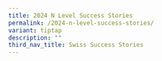 ```yaml
---
title: 2024 N Level Success Stories
permalink: /2024-n-level-success-stories/
variant: tiptap
description: ""
third_nav_title: Swiss Success Stories
---
```

